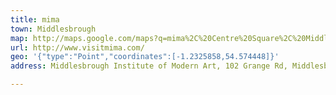 ```yaml
---
title: mima
town: Middlesbrough
map: http://maps.google.com/maps?q=mima%2C%20Centre%20Square%2C%20Middlesbrough%2C%20GB%2C%20TS1%202AZ
url: http://www.visitmima.com/
geo: '{"type":"Point","coordinates":[-1.2325858,54.574448]}'
address: Middlesbrough Institute of Modern Art, 102 Grange Rd, Middlesbrough TS1 2BH, UK

---
```


